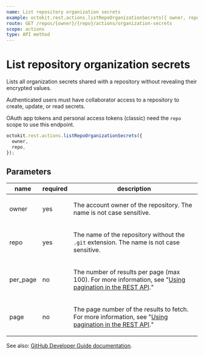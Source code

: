 ```yaml
---
name: List repository organization secrets
example: octokit.rest.actions.listRepoOrganizationSecrets({ owner, repo })
route: GET /repos/{owner}/{repo}/actions/organization-secrets
scope: actions
type: API method
---
```


# List repository organization secrets

Lists all organization secrets shared with a repository without revealing their encrypted
values.

Authenticated users must have collaborator access to a repository to create, update, or read secrets.

OAuth app tokens and personal access tokens (classic) need the `repo` scope to use this endpoint.

```js
octokit.rest.actions.listRepoOrganizationSecrets({
  owner,
  repo,
});
```

## Parameters

<table>
  <thead>
    <tr>
      <th>name</th>
      <th>required</th>
      <th>description</th>
    </tr>
  </thead>
  <tbody>
    <tr><td>owner</td><td>yes</td><td>

The account owner of the repository. The name is not case sensitive.

</td></tr>
<tr><td>repo</td><td>yes</td><td>

The name of the repository without the `.git` extension. The name is not case sensitive.

</td></tr>
<tr><td>per_page</td><td>no</td><td>

The number of results per page (max 100). For more information, see "[Using pagination in the REST API](https://docs.github.com/rest/using-the-rest-api/using-pagination-in-the-rest-api)."

</td></tr>
<tr><td>page</td><td>no</td><td>

The page number of the results to fetch. For more information, see "[Using pagination in the REST API](https://docs.github.com/rest/using-the-rest-api/using-pagination-in-the-rest-api)."

</td></tr>
  </tbody>
</table>

See also: [GitHub Developer Guide documentation](https://docs.github.com/rest/actions/secrets#list-repository-organization-secrets).
